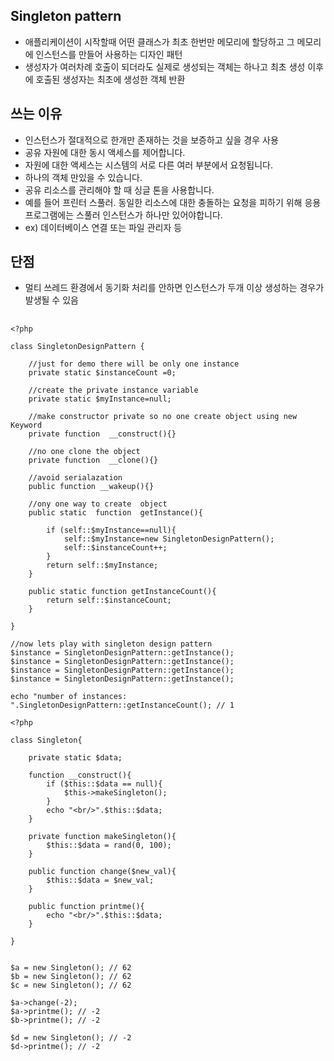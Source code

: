 
## Singleton pattern
- 애플리케이션이 시작할때 어떤 클래스가 최초 한번만 메모리에 할당하고 그 메모리에 인스턴스를 만들어 사용하는 디자인 패턴
- 생성자가 여러차례 호출이 되더라도 실제로 생성되는 객체는 하나고 최초 생성 이후에 호출된 생성자는 최초에 생성한 객체 반환


## 쓰는 이유
- 인스턴스가 절대적으로 한개만 존재하는 것을 보증하고 싶을 경우 사용
- 공유 자원에 대한 동시 액세스를 제어합니다.
- 자원에 대한 액세스는 시스템의 서로 다른 여러 부분에서 요청됩니다.
- 하나의 객체 만있을 수 있습니다.
- 공유 리소스를 관리해야 할 때 싱글 톤을 사용합니다. 
- 예를 들어 프린터 스풀러. 동일한 리소스에 대한 충돌하는 요청을 피하기 위해 응용 프로그램에는 스풀러 인스턴스가 하나만 있어야합니다.
- ex) 데이터베이스 연결 또는 파일 관리자 등

## 단점
- 멀티 쓰레드 환경에서 동기화 처리를 안하면 인스턴스가 두개 이상 생성하는 경우가 발생될 수 있음

## 

```
<?php

class SingletonDesignPattern {

    //just for demo there will be only one instance
    private static $instanceCount =0;

    //create the private instance variable
    private static $myInstance=null;

    //make constructor private so no one create object using new Keyword
    private function  __construct(){}

    //no one clone the object
    private function  __clone(){}

    //avoid serialazation
    public function __wakeup(){}

    //ony one way to create  object
    public static  function  getInstance(){

        if (self::$myInstance==null){
            self::$myInstance=new SingletonDesignPattern();
            self::$instanceCount++;
        }
        return self::$myInstance;
    }

    public static function getInstanceCount(){
        return self::$instanceCount;
    }

}

//now lets play with singleton design pattern
$instance = SingletonDesignPattern::getInstance();
$instance = SingletonDesignPattern::getInstance();
$instance = SingletonDesignPattern::getInstance();
$instance = SingletonDesignPattern::getInstance();

echo "number of instances: ".SingletonDesignPattern::getInstanceCount(); // 1

```



```
<?php

class Singleton{

    private static $data;

    function __construct(){
        if ($this::$data == null){
            $this->makeSingleton();
        }
        echo "<br/>".$this::$data;
    }

    private function makeSingleton(){
        $this::$data = rand(0, 100);
    }

    public function change($new_val){
        $this::$data = $new_val;
    }

    public function printme(){
        echo "<br/>".$this::$data;
    }

}


$a = new Singleton(); // 62
$b = new Singleton(); // 62
$c = new Singleton(); // 62

$a->change(-2);
$a->printme(); // -2
$b->printme(); // -2

$d = new Singleton(); // -2
$d->printme(); // -2




```

